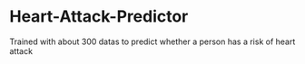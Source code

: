 # Heart-Attack-Predictor
 Trained with about 300 datas to predict whether a person has a risk of heart attack
